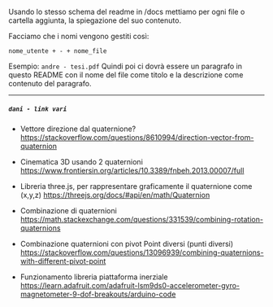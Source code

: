 Usando lo stesso schema del readme in /docs mettiamo per ogni file o cartella aggiunta, la spiegazione del suo contenuto.

Facciamo che i nomi vengono gestiti così:

`nome_utente + - + nome_file`

Esempio: ` andre - tesi.pdf `
Quindi poi ci dovrà essere un paragrafo in questo README con il nome del file come titolo e la descrizione come contenuto del paragrafo.

---------

##### `dani - link vari`

- Vettore direzione dal quaternione? 
  https://stackoverflow.com/questions/8610994/direction-vector-from-quaternion

- Cinematica 3D usando 2 quaternioni
  https://www.frontiersin.org/articles/10.3389/fnbeh.2013.00007/full

- Libreria three.js, per rappresentare graficamente il quaternione come (x,y,z)
  https://threejs.org/docs/#api/en/math/Quaternion

- Combinazione di quaternioni
  https://math.stackexchange.com/questions/331539/combining-rotation-quaternions

- Combinazione quaternioni con pivot Point diversi (punti diversi)
  https://stackoverflow.com/questions/13096939/combining-quaternions-with-different-pivot-point

- Funzionamento libreria piattaforma inerziale
  https://learn.adafruit.com/adafruit-lsm9ds0-accelerometer-gyro-magnetometer-9-dof-breakouts/arduino-code



